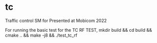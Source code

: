 # tc

Traffic control SM for Presented at Mobicom 2022

For running the basic test for the TC RF TEST,
mkdir build && cd build && cmake .. && make -j8 && ./test_tc_rf
